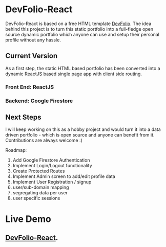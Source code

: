 # DevFolio-React

DevFolio-React is based on a free HTML template [DevFolio](https://bootstrapmade.com/devfolio-bootstrap-portfolio-html-template/).
The idea behind this project is to turn this static portfolio into a full-fledge open source dynamic portfolio which anyone can use and setup their personal profile without any hassle.

## Current Version

As a first step, the static HTML based portfolio has been converted into a dynamic ReactJS based single page app with client side routing. 

### Front End: ReactJS
### Backend: Google Firestore


## Next Steps
I will keep working on this as a hobby project and would turn it into a data driven portfolio - which is open source and anyone can benefit from it. Contributions are always welcome :) 

Roadmap:

1. Add Google Firestore Authentication
2. Implement Login/Logout functionality
3. Create Protected Routes
4. Implement Admin screen to add/edit profile data
5. Implement User Registration / signup 
6. user/sub-domain mapping
7. segregating data per user
8. user specific sessions

# Live Demo
## [DevFolio-React](https://umerkb.github.io/dev-folio-react/).
